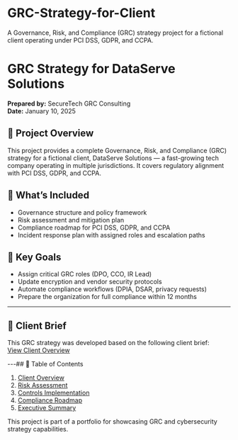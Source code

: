 # GRC-Strategy-for-Client
A Governance, Risk, and Compliance (GRC) strategy project for a fictional client operating under PCI DSS, GDPR, and CCPA.

# GRC Strategy for DataServe Solutions

**Prepared by:** SecureTech GRC Consulting  
**Date:** January 10, 2025

## 🧭 Project Overview

This project provides a complete Governance, Risk, and Compliance (GRC) strategy for a fictional client, DataServe Solutions — a fast-growing tech company operating in multiple jurisdictions. It covers regulatory alignment with PCI DSS, GDPR, and CCPA.

## 📂 What’s Included

- Governance structure and policy framework  
- Risk assessment and mitigation plan  
- Compliance roadmap for PCI DSS, GDPR, and CCPA  
- Incident response plan with assigned roles and escalation paths  

## 📌 Key Goals

- Assign critical GRC roles (DPO, CCO, IR Lead)  
- Update encryption and vendor security protocols  
- Automate compliance workflows (DPIA, DSAR, privacy requests)  
- Prepare the organization for full compliance within 12 months  

---

## 🔗 Client Brief

This GRC strategy was developed based on the following client brief:  
[View Client Overview](https://www.canva.com/design/DAGYuVZOy9w/3fVKaVXsEfUHjQd1-SAHGA/view?utm_content=DAGYuVZOy9w&utm_campaign=designshare&utm_medium=link&utm_source=editor)

---## 📄 Table of Contents

1. [Client Overview](https://github.com/Akemmanuelch/GRC-Strategy-for-Client/blob/main/docs/client_overview.md)
2. [Risk Assessment](https://github.com/Akemmanuelch/GRC-Strategy-for-Client/blob/main/docs/risk_assessment.md)
3. [Controls Implementation](https://github.com/Akemmanuelch/GRC-Strategy-for-Client/blob/main/docs/controls_implementation.md)
4. [Compliance Roadmap](https://github.com/Akemmanuelch/GRC-Strategy-for-Client/blob/main/docs/compliance_roadmap.md)
5. [Executive Summary](https://github.com/Akemmanuelch/GRC-Strategy-for-Client/blob/main/docs/executive_summary.md)


This project is part of a portfolio for showcasing GRC and cybersecurity strategy capabilities.

